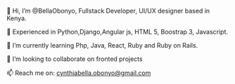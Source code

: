 👋 Hi, I’m @BellaObonyo, Fullstack Developer, UI/UX designer based in Kenya.

👀 Experienced in Python,Django,Angular js, HTML 5, Boostrap 3, Javascript.

🌱 I’m currently learning  Php, Java, React, Ruby and Ruby on Rails.

💞️ I’m looking to collaborate on fronted projects 

📫 Reach me on: cynthiabella.obonyo@gmail.com

<!---
BellaObonyo/BellaObonyo is a ✨ special ✨ repository because its `README.md` (this file) appears on your GitHub profile.
You can click the Preview link to take a look at your changes.
--->
